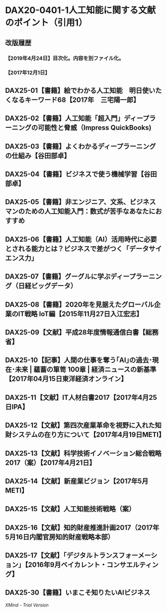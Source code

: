 # DAX20-0401-1人工知能に関する文献のポイント（引用1）

## 改版履歴

### 【2019年4月24日】目次化。内容を別ファイル化。

### 【2017年12月1日】

## DAX25-01【書籍】絵でわかる人工知能　明日使いたくなるキーワード68【2017年　三宅陽一郎】

## DAX25-02【書籍】人工知能「超入門」ディープラーニングの可能性と脅威（Impress QuickBooks)

## DAX25-03【書籍】よくわかるディープラーニングの仕組み【谷田部卓】

## DAX25-04【書籍】ビジネスで使う機械学習【谷田部卓】

## DAX25-05【書籍】非エンジニア、文系、ビジネスマンのための人工知能入門：数式が苦手なあなたにおすすめ

## DAX25-06【書籍】人工知能（AI）活用時代に必要とされる能力とは？ビジネスで差がつく「データサイエンス力」 

## DAX25-07【書籍】グーグルに学ぶディープラーニング（日経ビッグデータ）

## DAX25-08【書籍】2020年を見据えたグローバル企業のIT戦略 IoT編【2015年11月27日入江宏志】

## DAX25-09【文献】平成28年度情報通信白書【総務省】

## DAX25-10【記事】人間の仕事を奪う｢AI｣の過去･現在･未来 | 蘊蓄の箪笥 100章 | 経済ニュースの新基準【2017年04月15日東洋経済オンライン】

## DAX25-11【文献】IT人材白書2017【2017年4月25日IPA】

## DAX25-12【文献】第四次産業革命を視野に入れた知財システムの在り方について【2017年4月19日METI】

## DAX25-13【文献】科学技術イノベーション総合戦略2017（案）【2017年4月21日】

## DAX25-14【文献】新産業ビジョン【2017年5月METI】

## DAX25-15【文献】人工知能技術戦略（案）

## DAX25-16【文献】知的財産推進計画2017（2017年5月16日内閣官房知的財産戦略本部）

## DAX25-17【文献】「デジタルトランスフォーメーション」【2016年9月ベイカレント・コンサエルティング】

## DAX25-30【書籍】いまこそ知りたいAIビジネス

*XMind - Trial Version*